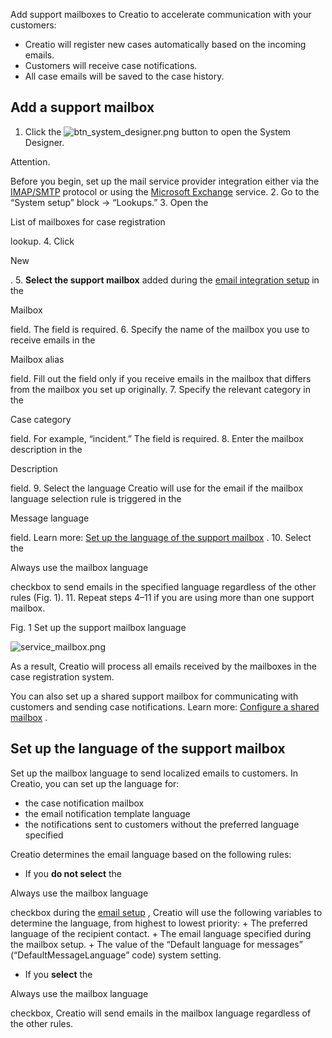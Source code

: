 


 Add support mailboxes to Creatio to accelerate communication with your customers:
 


* Creatio will register new cases automatically based on the incoming emails.
* Customers will receive case notifications.
* All case emails will be saved to the case history.



 Add a support mailbox
-----------------------


1. Click the
 ![btn_system_designer.png](/guides/sites/en/files/documentation/user/en/cases_service/BPMonlineHelp/service_cases_mailbox_settings/btn_system_designer.png)
 button to open the System Designer.
 


 Attention.
 
 Before you begin, set up the mail service provider integration either via the
 [IMAP/SMTP](/docs/8-0/user/setup_and_administration/base_integrations/imap_smtp_email/add_imap_smtp_email_provider) 
 protocol or using the
 [Microsoft Exchange](/docs/7-18/user/setup_and_administration/base_integrations/microsoft_email_contacts_and_calendar/set_up_microsoft_exchange_and_office_365/set_up_the_ms_exchange_and_microsoft_365_services) 
 service.
2. Go to the “System setup” block → “Lookups.”
3. Open the
 
 List of mailboxes for case registration
 
 lookup.
4. Click
 
 New
 
 .
5. **Select the support mailbox** 
 added during the
 [email integration setup](/docs/8-0/user/setup_and_administration/base_integrations/imap_smtp_email/add_imap_smtp_email_provider) 
 in the
 
 Mailbox
 
 field. The field is required.
6. Specify the name of the mailbox you use to receive emails in the
 
 Mailbox alias
 
 field. Fill out the field only if you receive emails in the mailbox that differs from the mailbox you set up originally.
7. Specify the relevant category in the
 
 Case category
 
 field. For example, “incident.” The field is required.
8. Enter the mailbox description in the
 
 Description
 
 field.
9. Select the language Creatio will use for the email if the mailbox language selection rule is triggered in the
 
 Message language
 
 field. Learn more:
 [Set up the language of the support mailbox](#title-2115-2) 
 .
10. Select the
 
 Always use the mailbox language
 
 checkbox to send emails in the specified language regardless of the other rules (Fig. 1).
11. Repeat steps 4–11 if you are using more than one support mailbox.



 Fig. 1 Set up the support mailbox language
 

![service_mailbox.png](/docs/sites/en/files/images/Service_Tools/case_settings/service_mailbox.png)


 As a result, Creatio will process all emails received by the mailboxes in the case registration system.
 



 You can also set up a shared support mailbox for communicating with customers and sending case notifications. Learn more:
 [Configure a shared mailbox](/docs/8-0/user/setup_and_administration/base_integrations/mailbox_setup/set_up_a_shared_mailbox/configure_a_shared_mailbox) 
 .
 



 Set up the language of the support mailbox
--------------------------------------------



 Set up the mailbox language to send localized emails to customers. In Creatio, you can set up the language for:
 


* the case notification mailbox
* the email notification template language
* the notifications sent to customers without the preferred language specified



 Creatio determines the email language based on the following rules:
 


* If you
 **do not select** 
 the
 
 Always use the mailbox language
 
 checkbox during the
 [email setup](#title-2115-1) 
 , Creatio will use the following variables to determine the language, from highest to lowest priority:
	+ The preferred language of the recipient contact.
	+ The email language specified during the mailbox setup.
	+ The value of the “Default language for messages” (“DefaultMessageLanguage” code) system setting.
* If you
 **select** 
 the
 
 Always use the mailbox language
 
 checkbox, Creatio will send emails in the mailbox language regardless of the other rules.




